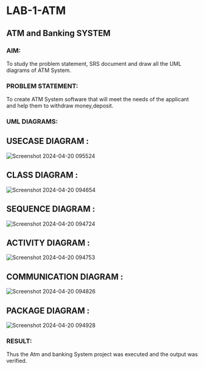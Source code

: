 # LAB-1-ATM
## ATM and Banking SYSTEM
### AIM: 
To study the problem statement, SRS document and draw all the UML diagrams of ATM
System.
### PROBLEM STATEMENT:
To create ATM System software that will meet the needs of the applicant and help them
to withdraw money,deposit.
### UML DIAGRAMS:
## USECASE DIAGRAM :
![Screenshot 2024-04-20 095524](https://github.com/23003324/LAB-1-ATM/assets/140035234/f0426bb4-fc6a-4f64-8741-14ecacaecec5)

## CLASS DIAGRAM :
![Screenshot 2024-04-20 094654](https://github.com/23003324/LAB-1-ATM/assets/140035234/4acb46c1-8eeb-4688-8d38-5b2916387c5a)
## SEQUENCE DIAGRAM :
![Screenshot 2024-04-20 094724](https://github.com/23003324/LAB-1-ATM/assets/140035234/1f34a272-8a28-434b-8d64-008a8dab7b4f)

## ACTIVITY DIAGRAM :
![Screenshot 2024-04-20 094753](https://github.com/23003324/LAB-1-ATM/assets/140035234/1fd40bd8-3f1a-4c30-82fd-ac08f406aa18)
## COMMUNICATION DIAGRAM :
![Screenshot 2024-04-20 094826](https://github.com/23003324/LAB-1-ATM/assets/140035234/7c5b4136-294e-4b97-a6f8-07d590c22538)
## PACKAGE DIAGRAM :
![Screenshot 2024-04-20 094928](https://github.com/23003324/LAB-1-ATM/assets/140035234/078f0151-6624-4e97-a192-f86e2292f602)

### RESULT: 
Thus the Atm and banking System project was executed and the output was verified.
